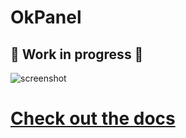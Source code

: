 # OkPanel

## 🚧 Work in progress 🚧

![screenshot](.screenshots/features/network.png)

# [Check out the docs](https://johnoberhauser.github.io/OkPanel/)
